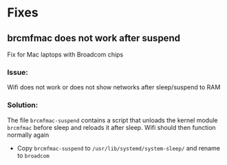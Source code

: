 # Fixes

## brcmfmac does not work after suspend
Fix for Mac laptops with Broadcom chips

### Issue:
Wifi does not work or does not show networks after sleep/suspend to RAM

### Solution:
The file `brcmfmac-suspend` contains a script that unloads the kernel module `brcmfmac` before sleep and reloads it after sleep. Wifi should then function normally again 

- Copy `brcmfmac-suspend` to `/usr/lib/systemd/system-sleep/` and rename to `broadcom`

